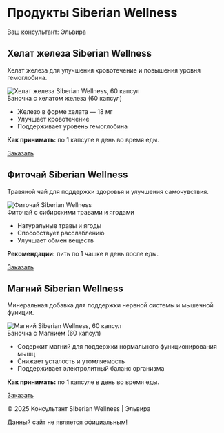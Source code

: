 
<html lang="ru">
<head>
  <meta charset="UTF-8" />
  <meta name="viewport" content="width=device-width, initial-scale=1.0" />
 
  <h1>Продукты Siberian Wellness</h1>
  <p>Ваш консультант: Эльвира</p>

<div class="container">

  <!-- Iron bisglycinate -->
  <div class="product">
    <h2>Хелат железа Siberian Wellness</h2>
    <p>Хелат железа для улучшения кровотечение и повышения уровня гемоглобина.</p>
    <div class="image-container">
      <img src="https://static.siberianhealth.com/public/projects/shopen/images/50/_resize/501290_1e04a14d_fit_300_300.jpg" 
           alt="Хелат железа Siberian Wellness, 60 капсул" />
      <div class="caption">Баночка с хелатом железа (60 капсул)</div>
    </div>
    <ul>
      <li>Железо в форме хелата — 18 мг</li>
      <li>Улучшает кровотечение</li>
      <li>Поддерживает уровень гемоглобина</li>
    </ul>
    <p><strong>Как принимать:</strong> по 1 капсуле в день во время еды.</p>
    <a href="https://wa.me/996771927032?text=Здравствуйте,%20хочу%20заказать%20хелат%20железа" 
       target="_blank" class="btn">Заказать</a>
  </div>

  <!-- Herbal Tea -->
  <div class="product">
    <h2>Фиточай Siberian Wellness</h2>
    <p>Травяной чай для поддержки здоровья и улучшения самочувствия.</p>
    <div class="image-container">
      <img src="https://static.siberianhealth.com/public/projects/shopen/images/50/_resize/500586_sq_4f8e913a_fit_300_300.png" 
           alt="Фиточай Siberian Wellness" />
      <div class="caption">Фиточай с сибирскими травами и ягодами</div>
    </div>
    <ul>
      <li>Натуральные травы и ягоды</li>
      <li>Способствует расслаблению</li>
      <li>Улучшает обмен веществ</li>
    </ul>
    <p><strong>Рекомендации:</strong> пить по 1 чашке в день после еды.</p>
    <a href="https://wa.me/996771927032?text=Здравствуйте,%20хочу%20заказать%20Фиточай" 
       target="_blank" class="btn">Заказать</a>
  </div>

  <!-- Magnesium -->
  <div class="product">
    <h2>Магний Siberian Wellness</h2>
    <p>Минеральная добавка для поддержки нервной системы и мышечной функции.</p>
    <div class="image-container">
      <img src="https://static.siberianhealth.com/public/projects/shopen/images/50/500629_b968dfed.png" 
           alt="Магний Siberian Wellness, 60 капсул" />
      <div class="caption">Баночка с Магнием (60 капсул)</div>
    </div>
    <ul>
      <li>Содержит магний для поддержки нормального функционирования мышц</li>
      <li>Снижает усталость и утомляемость</li>
      <li>Поддерживает электролитный баланс организма</li>
    </ul>
    <p><strong>Как принимать:</strong> по 1 капсуле в день во время еды.</p>
    <a href="https://wa.me/996771927032?text=Здравствуйте,%20хочу%20заказать%20Магний" 
       target="_blank" class="btn">Заказать</a>
  </div>

</div>

<footer>
  <p>© 2025 Консультант Siberian Wellness | Эльвира</p>
  <p>Данный сайт не является официальным!</p>
</footer>

</body>
</html>

